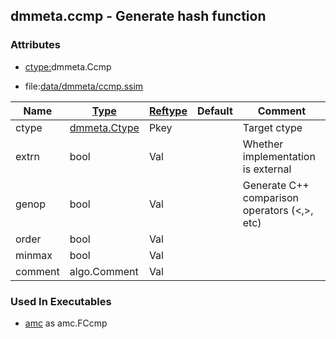 ## dmmeta.ccmp - Generate hash function


### Attributes
<a href="#attributes"></a>
* [ctype:](/txt/ssimdb/dmmeta/ctype.md)dmmeta.Ccmp

* file:[data/dmmeta/ccmp.ssim](/data/dmmeta/ccmp.ssim)

|Name|[Type](/txt/ssimdb/dmmeta/ctype.md)|[Reftype](/txt/ssimdb/dmmeta/reftype.md)|Default|Comment|
|---|---|---|---|---|
|ctype|[dmmeta.Ctype](/txt/ssimdb/dmmeta/ctype.md)|Pkey||Target ctype|
|extrn|bool|Val||Whether implementation is external|
|genop|bool|Val||Generate C++ comparison operators (<,>, etc)|
|order|bool|Val|
|minmax|bool|Val|
|comment|algo.Comment|Val|

### Used In Executables
<a href="#used-in-executables"></a>
* [amc](/txt/exe/amc/README.md) as amc.FCcmp

